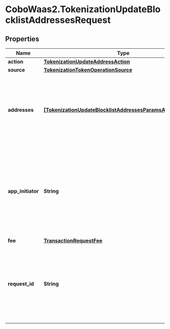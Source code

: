 # CoboWaas2.TokenizationUpdateBlocklistAddressesRequest

## Properties

Name | Type | Description | Notes
------------ | ------------- | ------------- | -------------
**action** | [**TokenizationUpdateAddressAction**](TokenizationUpdateAddressAction.md) |  | 
**source** | [**TokenizationTokenOperationSource**](TokenizationTokenOperationSource.md) |  | 
**addresses** | [**[TokenizationUpdateBlocklistAddressesParamsAddressesInner]**](TokenizationUpdateBlocklistAddressesParamsAddressesInner.md) | A list of addresses to manage. For &#39;add&#39; operations, notes can be provided. For &#39;remove&#39; operations, notes are ignored. | 
**app_initiator** | **String** | The initiator of the tokenization activity. If you do not specify this property, the WaaS service will automatically designate the API key as the initiator. | [optional] 
**fee** | [**TransactionRequestFee**](TransactionRequestFee.md) |  | 
**request_id** | **String** | The request ID that is used to track a transaction request. The request ID is provided by you and must be unique within your organization. | [optional] 


